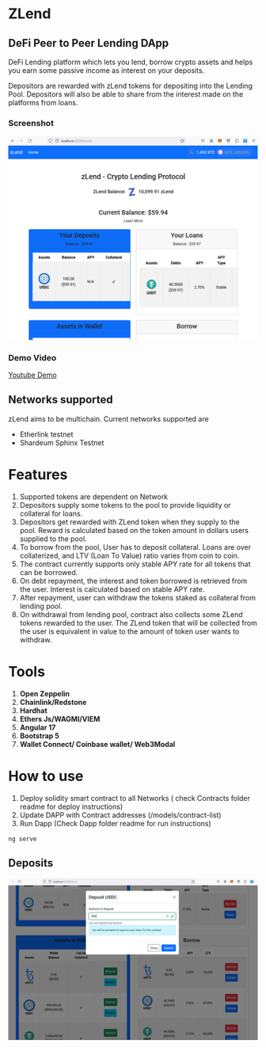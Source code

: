 # ZLend 
## DeFi Peer to Peer Lending DApp
DeFi Lending platform which lets you lend, borrow crypto assets and helps you earn some passive income as interest on your deposits.

Depositors are rewarded with zLend tokens for depositing into the Lending Pool. Depositors will also be able to share from the interest made on the platforms from loans.

### Screenshot
![zLend](Screens/zlendhome.png)

### Demo Video
[Youtube Demo ](https://youtu.be/Uh21wv3zVeQ)

## Networks supported
zLend aims to be multichain. Current networks supported are

- Etherlink testnet
- Shardeum Sphinx Testnet


# Features
1. Supported tokens are dependent on Network
2. Depositors supply some tokens to the pool to provide liquidity or collateral for loans.
3. Depositors get rewarded with ZLend token when they supply to the pool. Reward is calculated based on the token amount in dollars users supplied to the pool.
4. To borrow from the pool, User has to deposit collateral. Loans are over collaterized, and LTV (Loan To Value) ratio varies from coin to coin.
5. The contract currently supports only stable APY rate for all tokens that can be borrowed.
6. On debt repayment, the interest and token borrowed is retrieved from the user. Interest is calculated based on stable APY rate. 
7. After repayment, user can withdraw the tokens staked as collateral from lending pool.
8. On withdrawal from lending pool, contract also collects some ZLend tokens rewarded to the user. The ZLend token that will be collected from the user is equivalent in value to the amount of token user wants to withdraw.

# Tools
1. **Open Zeppelin**
2. **Chainlink/Redstone**
3. **Hardhat**
4. **Ethers Js/WAGMI/VIEM** 
5. **Angular 17**
6. **Bootstrap 5**
7. **Wallet Connect/ Coinbase wallet/ Web3Modal**



# How to use
1. Deploy solidity smart contract to all Networks ( check Contracts folder readme for deploy instructions)
2. Update DAPP with Contract addresses (/models/contract-list)
3. Run Dapp (Check Dapp folder readme for run instructions)
```
ng serve
```
 

## Deposits
![Deposit](./Screens/zlenddeposit.png)
